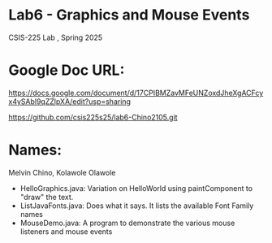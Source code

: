 # Lab6 - Graphics and Mouse Events
CSIS-225 Lab , Spring 2025
# Google Doc URL:
https://docs.google.com/document/d/17CPIBMZavMFeUNZoxdJheXgACFcyx4ySAbl9qZZlpXA/edit?usp=sharing

https://github.com/csis225s25/lab6-Chino2105.git


# Names:
Melvin Chino, Kolawole Olawole

- HelloGraphics.java: Variation on HelloWorld using paintComponent to "draw" the text.
- ListJavaFonts.java: Does what it says.  It lists the available Font Family names
- MouseDemo.java: A program to demonstrate the various mouse listeners and mouse events



